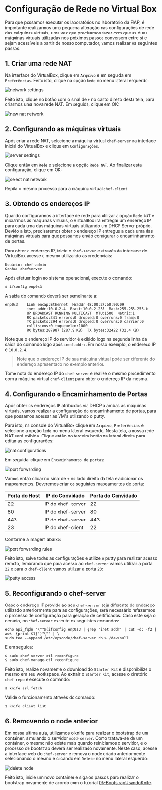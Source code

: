 # Configuração de Rede no Virtual Box

Para que possamos executar os laboratórios no laboratório da FIAP, é importante realizarmos uma pequena alteração nas configurações de rede das máquinas virtuais, uma vez que precisamos fazer com que as duas máquinas virtuais utilizadas nos próximos passos conversem entre si e sejam acessíveis a partir de nosso computador, vamos realizar os seguintes passos.

## 1. Criar uma rede NAT

Na interface do VirtualBox, clique em `Arquivo` e em seguida em `Preferências`. Feito isto, clique na opção `Rede` no menu lateral esquerdo:

![network settings](/02-ConfiguracaoRedeVirtualBox/images/network_settings.png)

Feito isto, clique no botão com o sinal de `+` no canto direito desta tela, para criarmos uma nova rede NAT. Em seguida, clique em OK:

![new nat network](/02-ConfiguracaoRedeVirtualBox/images/new_nat_network.png)

## 2. Configurando as máquinas virtuais

Após criar a rede NAT, selecione a máquina virtual `chef-server` na interface inicial do VirtualBox e clique em `Configurações`.

![server settings](/02-ConfiguracaoRedeVirtualBox/images/server_settings.png)

Clique então em `Rede` e selecione a opção `Rede NAT`. Ao finalizar esta configuração, clique em OK:

![select nat network](/02-ConfiguracaoRedeVirtualBox/images/select_nat_network.png)

Repita o mesmo processo para a máquina virtual `chef-client`

## 3. Obtendo os endereços IP

Quando configurarmos a interface de rede para utilizar a opção `Rede NAT` e iniciarmos as máquinas virtuais, o VirtualBox irá entregar um endereço IP para cada uma das máquinas virtuais utilizando um DHCP Server próprio. Devido a isto, precisaremos obter o endereço IP entregue a cada uma das máquinas virtuais para que possamos então configurar o encaminhamento de portas.

Para obter o endereço IP, inicie o `chef-server` e através da interface do VirtualBox acesse o mesmo utilizando as credenciais:

    Usuário: chef-admin
    Senha: chefserver

Após efetuar login no sistema operacional, execute o comando:

    $ ifconfig enp0s3

A saída do comando deverá ser semelhante a:

    enp0s3    Link encap:Ethernet  HWaddr 08:00:27:b0:90:09  
              inet addr:10.0.2.4  Bcast:10.0.2.255  Mask:255.255.255.0
              UP BROADCAST RUNNING MULTICAST  MTU:1500  Metric:1
              RX packets:341 errors:0 dropped:0 overruns:0 frame:0
              TX packets:294 errors:0 dropped:0 overruns:0 carrier:0
              collisions:0 txqueuelen:1000
              RX bytes:287987 (287.9 KB)  TX bytes:32422 (32.4 KB)

Note que o endereço IP do servidor é exibido logo na segunda linha da saída do comando logo após `ined addr:`. Em nosso exemplo, o endereço IP é `10.0.2.4`.

> Note que o endereço IP de sua máquina virtual pode ser diferente do endereço apresentado no exemplo anterior.

Tome nota do endereço IP do `chef-server` e realize o mesmo procedimento com a máquina virtual `chef-client` para obter o endereço IP da mesma.

## 4. Configurando o Encaminhamento de Portas

Após obter os endereços IP atribuídos via DHCP a ambas as máquinas virtuais, vamos realizar a configuração do encaminhamento de portas, para que possamos acessar as VM's utilizando o putty.

Para isto, na console do VirtualBox clique em `Arquivo`, `Preferências` e selecione a opção `Rede` no menu lateral esquerdo. Nesta tela, a nossa rede NAT será exibida. Clique então no terceiro botão na lateral direita para editar as configurações:

![nat configurations](/02-ConfiguracaoRedeVirtualBox/images/nat_configurations.png)

Em seguida, clique em `Encaminhamento de portas`:

![port forwarding](/02-ConfiguracaoRedeVirtualBox/images/port_forwarding.png)

Vamos então clicar no sinal de `+` no lado direito da tela e adicionar os mapeamentos. Deveremos criar os seguintes mapeamentos de porta:

| Porta do Host | IP do Convidado   | Porta do Convidado |
|---------------|-------------------|--------------------|
| 22            | IP do chef-server | 22                 |
| 80            | IP do chef-server | 80                 |
| 443           | IP do chef-server | 443                |
| 23            | IP do chef-client | 22                 |

Conforme a imagem abaixo:

![port forwarding rules](/02-ConfiguracaoRedeVirtualBox/images/port_forwarding_rules.png)

Feito isto, salve todas as configurações e utilize o putty para realizar acesso remoto, lembrando que para acesso ao `chef-server` vamos utilizar a porta `22` e para o `chef-client` vamos utilizar a porta `23`:

![putty access](/02-ConfiguracaoRedeVirtualBox/02-ConfiguracaoRedeVirtualBox/images/putty_access.png)

## 5. Reconfigurando o chef-server

Caso o endereço IP provido ao seu `chef-server` seja diferente do endereço utilizado anteriormente para as configurações, será necessário refazermos o processo de configuração para geração de certificados. Caso este seja o cenário, no `chef-server` execute os seguintes comandos:

    echo api_fqdn "\""$(ifconfig enp0s3 | grep 'inet addr' | cut -d: -f2 | awk '{print $1}')"\"" | \
    sudo tee --append /etc/opscode/chef-server.rb > /dev/null

E em seguida:

    $ sudo chef-server-ctl reconfigure
    $ sudo chef-manage-ctl reconfigure

Feito isto, realize novamente o download do `Starter Kit` e disponibilize o mesmo em seu workspace. Ao extrair o `Starter Kit`, acesse o diretório `chef-repo` e execute o comando:

    $ knife ssl fetch

Valide o funcionamento através do comando:

    $ knife client list

## 6. Removendo o node anterior

Em nossa ultima aula, utilizamos o knife para realizar o bootstrap de um container, simulando o servidor `motd-server`. Como tratava-se de um container, o mesmo não existe mais quando reiniciamos o servidor, e o processo de bootstrap deverá ser realizado novamente. Neste caso, acesse a interface web do `chef-server` e remova o node criado anteriormente selecionando o mesmo e clicando em `Delete` no menu lateral esquerdo:

![delete node](/02-ConfiguracaoRedeVirtualBox/images/delete_node.png)

Feito isto, inicie um novo container e siga os passos para realizar o bootstrap novamente de acordo com o tutorial [05-BootstrapUsandoKnife](/05-BootstrapUsandoKnife/).
